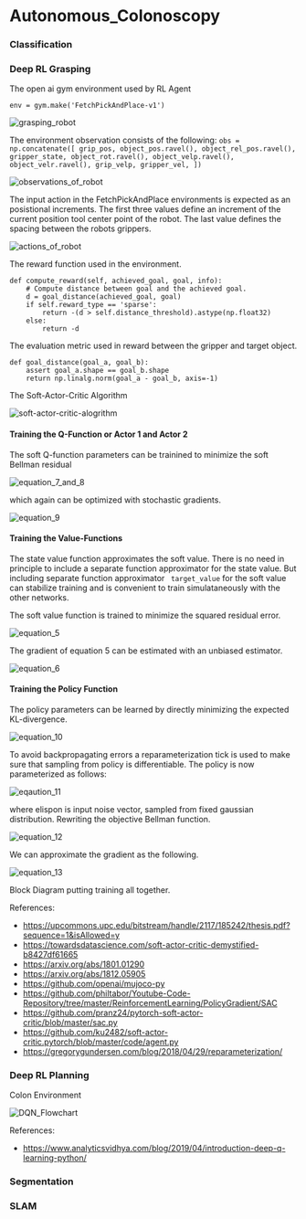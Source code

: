 # Autonomous_Colonoscopy

### Classification ###

### Deep RL Grasping ###

The open ai gym environment used by RL Agent
```
env = gym.make('FetchPickAndPlace-v1')
```
![grasping_robot](/docs/grasping/axes_of_robot.png)

The environment observation consists of the following:
```obs = np.concatenate([ grip_pos, object_pos.ravel(), object_rel_pos.ravel(), gripper_state, object_rot.ravel(), object_velp.ravel(), object_velr.ravel(), grip_velp, gripper_vel, ])```

![observations_of_robot](/docs/grasping/observations_of_grasping_robot.png)

The input action in the FetchPickAndPlace environments is expected as an posistional increments. The first three values define an increment of the current position tool center point of the robot. The last value defines the spacing between the robots grippers.

![actions_of_robot](/docs/grasping/action_space_grasping.png)

The reward function used in the environment.
```
def compute_reward(self, achieved_goal, goal, info):
    # Compute distance between goal and the achieved goal.
    d = goal_distance(achieved_goal, goal)
    if self.reward_type == 'sparse':
        return -(d > self.distance_threshold).astype(np.float32)
    else:
        return -d
```

The evaluation metric used in reward between the gripper and target object.
```
def goal_distance(goal_a, goal_b):
    assert goal_a.shape == goal_b.shape
    return np.linalg.norm(goal_a - goal_b, axis=-1)
```

The Soft-Actor-Critic Algorithm

![soft-actor-critic-alogrithm](/docs/grasping/soft-actor-critic-algorithm.jpg)


#### Training the Q-Function or Actor 1 and Actor 2 ####

The soft Q-function parameters can be trainined to minimize the soft Bellman residual

![equation_7_and_8](/docs/grasping/equation1.jpg)

which again can be optimized with stochastic gradients.

![equation_9](/docs/grasping/equation2.jpg)

#### Training the Value-Functions ####

The state value function approximates the soft value. There is no need in principle to include a separate function approximator for the state value. But including separate function approximator ``` target_value``` for the soft value can stabilize training and is convenient to train simulataneously with the other networks.

The soft value function is trained to minimize the squared residual error.

![equation_5](/docs/grasping/equation3.jpg)

The gradient of equation 5 can be estimated with an unbiased estimator.

![equation_6](/docs/grasping/equation4.jpg)

#### Training the Policy Function ####

The policy parameters can be learned by directly minimizing the expected KL-divergence.

![equation_10](/docs/grasping/equation5.jpg)

To avoid backpropagating errors a reparameterization tick is used to make sure that sampling from policy is differentiable. The policy is now parameterized as follows:

![eqaution_11](/docs/grasping/equation6.jpg)

where elispon is input noise vector, sampled from fixed gaussian distribution. Rewriting the objective Bellman function.

![equation_12](/docs/grasping/equation7.jpg)

We can approximate the gradient as the following.

![equation_13]('/docs/grasping/equation8.jpg')

Block Diagram putting training all together.


References:
- https://upcommons.upc.edu/bitstream/handle/2117/185242/thesis.pdf?sequence=1&isAllowed=y
- https://towardsdatascience.com/soft-actor-critic-demystified-b8427df61665
- https://arxiv.org/abs/1801.01290
- https://arxiv.org/abs/1812.05905
- https://github.com/openai/mujoco-py
- https://github.com/philtabor/Youtube-Code-Repository/tree/master/ReinforcementLearning/PolicyGradient/SAC
- https://github.com/pranz24/pytorch-soft-actor-critic/blob/master/sac.py
- https://github.com/ku2482/soft-actor-critic.pytorch/blob/master/code/agent.py
- https://gregorygundersen.com/blog/2018/04/29/reparameterization/


### Deep RL Planning ###

Colon Environment 

![DQN_Flowchart]('/docs/planning/program_flow_chart.png)

References:
- https://www.analyticsvidhya.com/blog/2019/04/introduction-deep-q-learning-python/


### Segmentation ###

### SLAM ###
